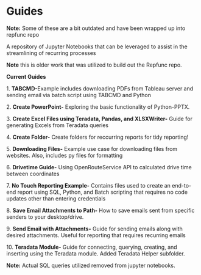 
# Guides 
<b>Note:</b> Some of these are a bit outdated and have been wrapped up into repfunc repo
<p>A repository of Jupyter Notebooks that can be leveraged to assist in the streamlining of recurring processes</p>
<b>Note</b> this is older work that was utilized to build out the Repfunc repo.
<p><b>Current Guides</b></p>
<p>1. <b>TABCMD-</b>Example includes downloading PDFs from Tableau server and sending email via batch script using TABCMD and Python</p>
<p>2. <b>Create PowerPoint-</b> Exploring the basic functionality of Python-PPTX. </p>
<p>3. <b>Create Excel Files using Teradata, Pandas, and XLSXWriter-</b> Guide for generating Excels from Teradata queries</p>
<p>4. <b>Create Folder-</b> Create folders for reccurring reports for tidy reporting!</p>
<p>5. <b>Downloading Files-</b> Example use case for downloading files from websites. Also, includes py files for formatting</p>
<p>6. <b>Drivetime Guide-</b> Using OpenRouteService API to calculated drive time between coordinates</p>
<p>7. <b>No Touch Reporting Example-</b> Contains files used to create an end-to-end report using SQL, Python, and Batch scripting that requires no code updates other than entering credentials</p>
<p>8. <b>Save Email Attachments to Path-</b> How to save emails sent from specific senders to your desktop/drive.</p>
<p>9. <b>Send Email with Attachments-</b> Guide for sending emails along with desired attachments. Useful for reporting that requires recurring emails</p>
<p>10. <b>Teradata Module-</b> Guide for connecting, querying, creating, and inserting using the Teradata module. Added Teradata Helper subfolder.</p>
<p><b>Note:</b> Actual SQL queries utilized removed from jupyter notebooks.</p>
